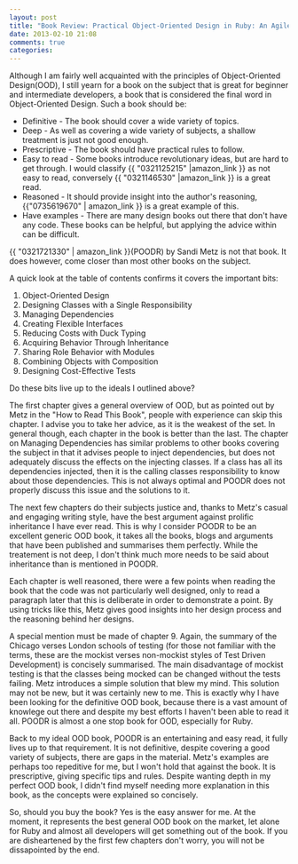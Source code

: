 ```yaml
---
layout: post
title: "Book Review: Practical Object-Oriented Design in Ruby: An Agile Primer"
date: 2013-02-10 21:08
comments: true
categories:
---
```

Although I am fairly well acquainted with the principles of Object-Oriented Design(OOD), I still yearn for a book on the subject that is great for beginner and intermediate developers, a book that is considered the final word in Object-Oriented Design. <!-- more --> Such a book should be:

* Definitive - The book should cover a wide variety of topics.
* Deep - As well as covering a wide variety of subjects, a shallow treatment is just not good enough.
* Prescriptive - The book should have practical rules to follow.
* Easy to read - Some books introduce revolutionary ideas, but are hard to get through. I would classify {{ "0321125215" |amazon_link }} as not easy to read, conversely {{ "0321146530" |amazon_link }} is a great read.
* Reasoned - It should provide insight into the author's reasoning, {{"0735619670" | amazon_link }} is a great example of this.
* Have examples - There are many design books out there that don't have any code. These books can be helpful, but applying the advice within can be difficult.

{{ "0321721330" | amazon_link }}(POODR) by Sandi Metz is not that book. It does however, come closer than most other books on the subject.

A quick look at the table of contents confirms it covers the important bits:

1. Object-Oriented Design
2. Designing Classes with a Single Responsibility
3. Managing Dependencies
4. Creating Flexible Interfaces
5. Reducing Costs with Duck Typing
6. Acquiring Behavior Through Inheritance
7. Sharing Role Behavior with Modules
8. Combining Objects with Composition
9. Designing Cost-Effective Tests

Do these bits live up to the ideals I outlined above?

The first chapter gives a general overview of OOD, but as pointed out by Metz in the "How to Read This Book", people with experience can skip this chapter. I advise you to take her advice, as it is the weakest of the set. In general though, each chapter in the book is better than the last. The chapter on Managing Dependencies has similar problems to other books covering the subject in that it advises people to inject dependencies, but does not adequately discuss the effects on the injecting classes. If a class has all its dependencies injected, then it is the calling classes responsibility to know about those dependencies. This is not always optimal and POODR does not properly discuss this issue and the solutions to it.

The next few chapters do their subjects justice and, thanks to Metz's casual and engaging writing style, have the best argument against prolific inheritance I have ever read. This is why I consider POODR to be an excellent generic OOD book, it takes all the books, blogs and arguments that have been published and summarises them perfectly. While the treatement is not deep, I don't think much more needs to be said about inheritance than is mentioned in POODR.

Each chapter is well reasoned, there were a few points when reading the book that the code was not particularly well designed, only to read a paragraph later that this is deliberate in order to demonstrate a point. By using tricks like this, Metz gives good insights into her design process and the reasoning behind her designs.

A special mention must be made of chapter 9. Again, the summary of the Chicago verses London schools of testing (for those not familiar with the terms, these are the mockist verses non-mockist styles of Test Driven Development) is concisely summarised. The main disadvantage of mockist testing is that the classes being mocked can be changed without the tests failing. Metz introduces a simple solution that blew my mind. This solution may not be new, but it was certainly new to me. This is exactly why I have been looking for the definitive OOD book, because there is a vast amount of knowlege out there and despite my best efforts I haven't been able to read it all. POODR is almost a one stop book for OOD, especially for Ruby.

Back to my ideal OOD book, POODR is an entertaining and easy read, it fully lives up to that requirement. It is not definitive, despite covering a good variety of subjects, there are gaps in the material. Metz's examples are perhaps too repeditive for me, but I won't hold that against the book. It is prescriptive, giving specific tips and rules. Despite wanting depth in my perfect OOD book, I didn't find myself needing more explanation in this book, as the concepts were explained so concisely.

So, should you buy the book? Yes is the easy answer for me. At the moment, it represents the best general OOD book on the market, let alone for Ruby and almost all developers will get something out of the book. If you are disheartened by the first few chapters don't worry, you will not be dissapointed by the end.
